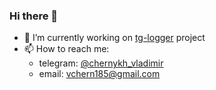 ### Hi there 👋

- 🔭 I’m currently working on [tg-logger](https://github.com/otter18/tg_logger) project
- 📫 How to reach me:
    * telegram: [@chernykh_vladimir](https://t.me/chernykh_vladimir)
    * email: vchern185@gmail.com

